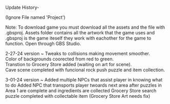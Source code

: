 Update History-

(Ignore File named 'Project')

Note: To download game you must download all the assets and the file with .gbsproj. Assets folder contains all the artwork that the game uses and .gbsproj is the game iteself they work with eachother for the game to function. Open through GBS Studio.

2-27-24 version ~ 
                  Tweaks to collisions making movement smoother.  
                  Color of backgrounds coorected from red to green.  
                  Transtion to Grocery Store added (waiting on art for scene).  
                  Cave scene completed with funcional rock push puzzle and item collection.  

3-01-24 version ~
                  Added multiple NPCs that assist player in knowing what to do
                  Added NPC that transports player twoards next area after puzzles in Area 1 are complete and ingredients are collected
                  Grocery Store search puzzle completed with collectable item (Grocery Store Art needs fix)
